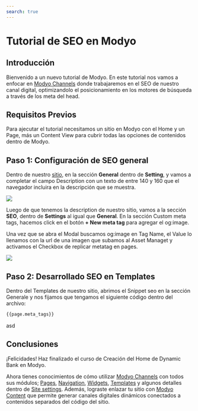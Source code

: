 ```yaml
---
search: true
---
```


# Tutorial de SEO en Modyo

## Introducción

Bienvenido a un nuevo tutorial de Modyo. En este tutorial nos vamos a enfocar en [Modyo Channels](/es/platform/channels) donde trabajaremos en el SEO de nuestro canal digital, optimizandolo el posicionamiento en los motores de búsqueda a través de los meta del head. 

## Requisitos Previos

Para ajecutar el tutorial necesitamos un sitio en Modyo con el Home y un Page, más un Content View para cubrir todas las opciones de contenidos dentro de Modyo.

## Paso 1: Configuración de SEO general

Dentro de nuestro [sitio](/es/platform/channels/sites), en la sección <b>General</b> dentro de <b>Setting</b>, y vamos a completar el campo Description con un texto de entre 140 y 160 que el navegador incluira en la descripción que se muestra.

<img src="/assets/img/tutorials/seo/description.png" style="max-width: 450px;margin: auto 0;"/>

Luego de que tenemos la description de nuestro sitio, vamos a la sección <b>SEO</b>, dentro de <b>Settings</b> al igual que <b>General</b>. En la sección Custom meta tags, hacemos click en el botón <b>+ New meta tag</b> para agregar el og:image.

Una vez que se abra el Modal buscamos og:image en Tag Name, el Value lo llenamos con la url de una imagen que subamos al Asset Managet y activamos el Checkbox de replicar metatag en pages.

<img src="/assets/img/tutorials/seo/new_meta.png" style="max-width: 450px;margin: auto 0;"/>

## Paso 2: Desarrollado SEO en Templates

Dentro del Templates de nuestro sitio, abrimos el Snippet seo en la sección Generale y nos fijamos que tengamos el siguiente código dentro del archivo:
```html 
{{page.meta_tags}}
``` 
asd


## Conclusiones

¡Felicidades! Haz finalizado el curso de Creación del Home de Dynamic Bank en Modyo.

Ahora tienes conocimientos de cómo utilizar [Modyo Channels](/es/platform/channels) con todos sus módulos; [Pages](/es/platform/channels/pages), [Navigation](/es/platform/channels/navigation), [Widgets](/es/platform/channels/widgets), [Templates](/es/platform/channels/templates) y algunos detalles dentro de [Site settings](/es/platform/channels/sites.html#configuracion-de-un-sitio). Además, lograste enlazar tu sitio con [Modyo Content](/es/platform/content) que permite generar canales digitales dinámicos conectados a contenidos separados del código del sitio.
